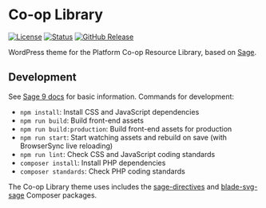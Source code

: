 # Co-op Library

[![License](https://badgen.net/badge/license/BSD-3-Clause/blue)](https://github.com/platform-coop-toolkit/coop-library/blob/master/LICENSE.md) [![Status](https://github.com/platform-coop-toolkit/coop-library/workflows/main/badge.svg)](https://github.com/platform-coop-toolkit/coop-library/actions) [![GitHub Release](https://badgen.net/github/release/platform-coop-toolkit/coop-library)](https://github.com/platform-coop-toolkit/coop-library/releases/latest)

WordPress theme for the Platform Co-op Resource Library, based on [Sage](https://roots.io/sage/).

## Development

See [Sage 9 docs](https://roots.io/sage/docs/) for basic information. Commands for development:

- `npm install`: Install CSS and JavaScript dependencies
- `npm run build`: Build front-end assets
- `npm run build:production`: Build front-end assets for production
- `npm run start`: Start watching assets and rebuild on save (with BrowserSync live reloading)
- `npm run lint`: Check CSS and JavaScript coding standards
- `composer install`: Install PHP dependencies
- `composer standards`: Check PHP coding standards

The Co-op Library theme uses includes the [sage-directives](https://github.com/Log1x/sage-directives) and [blade-svg-sage](https://github.com/Log1x/blade-svg-sage) Composer packages.
